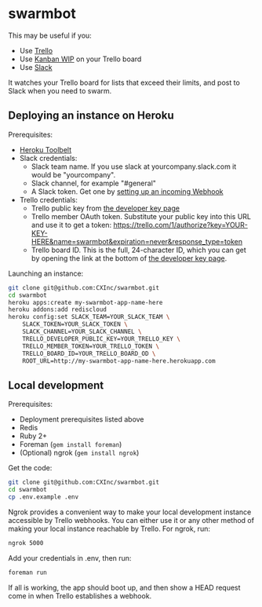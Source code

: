 swarmbot
========

This may be useful if you:

* Use [Trello](https://trello.com)
* Use [Kanban WIP](https://chrome.google.com/webstore/detail/kanban-wip-for-trello/oekefjibcnongmmmmkdiofgeppfkmdii?hl=en-US) on your Trello board
* Use [Slack](https://slack.com/)

It watches your Trello board for lists that exceed their limits, and post to Slack when you need to swarm.

Deploying an instance on Heroku
-------------------------------

Prerequisites:

* [Heroku Toolbelt](https://toolbelt.heroku.com/)
* Slack credentials:
  * Slack team name. If you use slack at yourcompany.slack.com it would be "yourcompany".
  * Slack channel, for example "#general"
  * A Slack token. Get one by [setting up an incoming Webhook](https://my.slack.com/services/new/incoming-webhook)
* Trello credentials:
  * Trello public key from [the developer key page](https://trello.com/1/appKey/generate)
  * Trello member OAuth token. Substitute your public key into this URL and use it to get a token: https://trello.com/1/authorize?key=YOUR-KEY-HERE&name=swarmbot&expiration=never&response_type=token
  * Trello board ID. This is the full, 24-character ID, which you can get by opening the link at the bottom of [the developer key page](https://trello.com/1/appKey/generate).

Launching an instance:
```bash
git clone git@github.com:CXInc/swarmbot.git
cd swarmbot
heroku apps:create my-swarmbot-app-name-here
heroku addons:add rediscloud
heroku config:set SLACK_TEAM=YOUR_SLACK_TEAM \
    SLACK_TOKEN=YOUR_SLACK_TOKEN \
    SLACK_CHANNEL=YOUR_SLACK_CHANNEL \
    TRELLO_DEVELOPER_PUBLIC_KEY=YOUR_TRELLO_KEY \
    TRELLO_MEMBER_TOKEN=YOUR_TRELLO_TOKEN \
    TRELLO_BOARD_ID=YOUR_TRELLO_BOARD_OD \
    ROOT_URL=http://my-swarmbot-app-name-here.herokuapp.com
```

Local development
-----------------

Prerequisites:

* Deployment prerequisites listed above
* Redis
* Ruby 2+
* Foreman (`gem install foreman`)
* (Optional) ngrok (`gem install ngrok`)

Get the code:
```bash
git clone git@github.com:CXInc/swarmbot.git
cd swarmbot
cp .env.example .env
```

Ngrok provides a convenient way to make your local development instance accessible by Trello webhooks. You can either use it or any other method of making your local instance reachable by Trello. For ngrok, run:

```bash
ngrok 5000
```

Add your credentials in .env, then run:

```bash
foreman run
```

If all is working, the app should boot up, and then show a HEAD request come in when Trello establishes a webhook.
